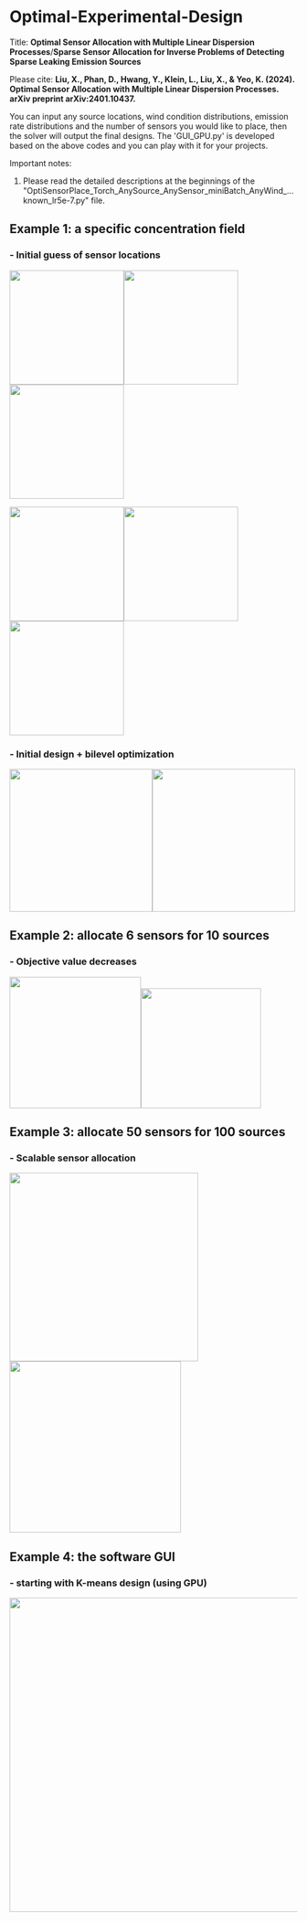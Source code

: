 # Optimal-Experimental-Design
Title: **Optimal Sensor Allocation with Multiple Linear Dispersion Processes**/**Sparse Sensor Allocation for Inverse Problems of Detecting Sparse Leaking Emission Sources**

Please cite:
**Liu, X., Phan, D., Hwang, Y., Klein, L., Liu, X., & Yeo, K. (2024). Optimal Sensor Allocation with Multiple Linear Dispersion Processes. arXiv preprint arXiv:2401.10437.**

You can input any source locations, wind condition distributions, emission rate distributions and the number of sensors you would like to place, then the solver will output the final designs. The 'GUI_GPU.py' is developed based on the above codes and you can play with it for your projects.

Important notes:
  1. Please read the detailed descriptions at the beginnings of the "OptiSensorPlace_Torch_AnySource_AnySensor_miniBatch_AnyWind_...known_lr5e-7.py" file.


## Example 1: a specific concentration field
### - Initial guess of sensor locations
<img src="https://github.com/user-attachments/assets/e9b07830-a72b-4cf0-abd4-9e49b8ec70ab" height="200"/><img src="https://github.com/user-attachments/assets/83bfbe4e-f4e4-43a3-a8a1-38cf6c268638" height="200"/><img src="https://github.com/user-attachments/assets/e415971d-4b7d-474f-b09b-d56b04ad68a6" height="200"/>

<img src="https://github.com/user-attachments/assets/5dbd52fb-ce1d-4491-973a-1f5d0e4a8e21" height="200"/><img src="https://github.com/user-attachments/assets/cb2eaed0-d46e-4bd6-9007-b9cbf29816dd" height="200"/><img src="https://github.com/user-attachments/assets/8cb072ed-c779-4f5f-92c8-80575928d9e7" height="200"/>

### - Initial design + bilevel optimization
<img src="https://github.com/user-attachments/assets/b6bdddb1-fee1-43b4-ab06-7e2c3ef891ec" height="250"/><img src="https://github.com/user-attachments/assets/32b268d6-4486-470a-a86b-5d1c2662dc66" height="250"/>

## Example 2:  allocate 6 sensors for 10 sources
### - Objective value decreases
<img src="https://github.com/user-attachments/assets/7337f65f-5be7-4678-84c9-baf21aa2a9ed" height="230"/><img src="https://github.com/user-attachments/assets/dadf49f8-5420-4ff5-8bbe-2e8738b502c1" height="210"/>

## Example 3:  allocate 50 sensors for 100 sources
### - Scalable sensor allocation
<img src="https://github.com/user-attachments/assets/941ad77b-4f5c-4f04-a855-cefc10af317c" height="330"/><img src="https://github.com/user-attachments/assets/0d4c48ab-09c0-4dc9-970a-cc686ef8b20b" height="300"/>

## Example 4:  the software GUI
### - starting with K-means design (using GPU)
<img src="https://github.com/user-attachments/assets/46c58485-b3c9-4c26-9672-0e6af0d10f35" height="550"/>

